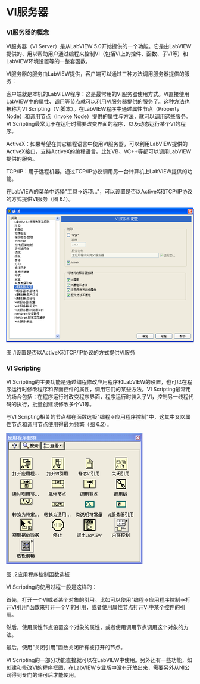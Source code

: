 # VI服务器

### VI服务器的概念

VI服务器（VI Server）是从LabVIEW 5.0开始提供的一个功能。它是由LabVIEW提供的、用以帮助用户通过编程来控制VI（包括VI上的控件、函数、子VI等）和LabVIEW环境设置等的一整套函数。

VI服务器的服务由LabVIEW提供，客户端可以通过三种方法调用服务器提供的服务：

客户端就是本机的LabVIEW程序：这是最常用的VI服务器使用方式。VI直接使用LabVIEW中的属性、调用等节点就可以利用VI服务器提供的服务了。这种方法也被称为VI
Scripting（VI脚本）。在LabVIEW程序中通过属性节点（Property
Node）和调用节点（Invoke Node）提供的属性与方法，就可以调用这些服务。VI
Scripting最常见于在运行时需要改变界面的程序，以及动态运行某个VI的程序。

ActiveX：如果希望在其它编程语言中使用VI服务器，可以利用LabVIEW提供的ActiveX接口，支持ActiveX的编程语言。比如VB、VC++等都可以调用LabVIEW提供的服务。

TCP/IP：用于远程机器。通过TCP/IP协议调用另一台计算机上LabVIEW提供的功能。

在LabVIEW的菜单中选择"工具-\>选项..."，可以设置是否以ActiveX和TCP/IP协议的方式提供VI服务（图
6.1）。

![](images/image388.png)

图 .1设置是否以ActiveX和TCP/IP协议的方式提供VI服务

### VI Scripting

VI Scripting的主要功能是通过编程修改应用程序和LabVIEW的设置，也可以在程序运行时修改程序和界面控件的属性，调用它们的某些方法。VI
Scripting最常用的场合包括：在程序运行时改变程序界面，程序运行时装入子VI，控制另一线程代码的执行，批量创建或修改多个VI等。

与VI
Scripting相关的节点都在函数选板"编程-\>应用程序控制"中，这其中又以属性节点和调用节点使用得最为频繁（图
6.2）。

![](images/image389.png)

图 .2应用程序控制函数选板

VI Scripting的使用过程一般是这样的：

首先，打开一个VI或者某个对象的引用。比如可以使用"编程-\>应用程序控制-\>打开VI引用"函数来打开一个VI的引用，或者使用属性节点打开VI中某个控件的引用。

然后，使用属性节点设置这个对象的属性，或者使用调用节点调用这个对象的方法。

最后，使用"关闭引用"函数关闭所有被打开的节点。

VI
Scripting的一部分功能直接就可以在LabVIEW中使用。另外还有一些功能，如创建和修改VI的程序框图，在LabVIEW专业版中没有开放出来，需要另外从NI公司得到专门的许可后才能使用。
